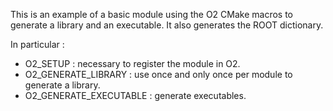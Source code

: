 This is an example of a basic module using the O2 CMake macros to generate a library and an executable.
It also generates the ROOT dictionary.

In particular :
- O2_SETUP : necessary to register the module in O2.
- O2_GENERATE_LIBRARY : use once and only once per module to generate a library.
- O2_GENERATE_EXECUTABLE : generate executables.